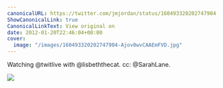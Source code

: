 ```yaml
---
canonicalURL: https://twitter.com/jmjordan/status/160493320202747904
ShowCanonicalLink: true
CanonicalLinkText: View original on
date: 2012-01-20T22:46:04+00:00
cover:
  image: "/images/160493320202747904-Ajov0wvCAAEmFVD.jpg"
---
```

Watching @twitlive with @lisbeththecat. cc: @SarahLane. 

![](/images/160493320202747904-Ajov0wvCAAEmFVD.jpg)